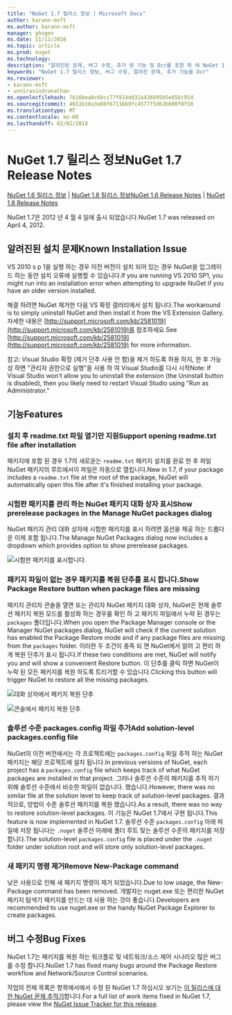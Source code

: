 ```yaml
---
title: "NuGet 1.7 릴리스 정보 | Microsoft Docs"
author: karann-msft
ms.author: karann-msft
manager: ghogen
ms.date: 11/11/2016
ms.topic: article
ms.prod: nuget
ms.technology: 
description: "알려진된 문제, 버그 수정, 추가 된 기능 및 Dcr를 포함 하 여 NuGet 1.7에 대 한 릴리스 정보입니다."
keywords: "NuGet 1.7 릴리스 정보, 버그 수정, 알려진 문제, 추가 기능을 Dcr"
ms.reviewer:
- karann-msft
- unniravindranathan
ms.openlocfilehash: 7b16bea8c6bcc77f814dd32a43b895b5e656c95d
ms.sourcegitcommit: 4651b16a3a08f6711669fc4577f5d63b600f8f58
ms.translationtype: MT
ms.contentlocale: ko-KR
ms.lasthandoff: 02/02/2018
---
```

# <a name="nuget-17-release-notes"></a><span data-ttu-id="70a2f-104">NuGet 1.7 릴리스 정보</span><span class="sxs-lookup"><span data-stu-id="70a2f-104">NuGet 1.7 Release Notes</span></span>

<span data-ttu-id="70a2f-105">[NuGet 1.6 릴리스 정보](../release-notes/nuget-1.6.md) | [NuGet 1.8 릴리스 정보](../release-notes/nuget-1.8.md)</span><span class="sxs-lookup"><span data-stu-id="70a2f-105">[NuGet 1.6 Release Notes](../release-notes/nuget-1.6.md) | [NuGet 1.8 Release Notes](../release-notes/nuget-1.8.md)</span></span>

<span data-ttu-id="70a2f-106">NuGet 1.7은 2012 년 4 월 4 일에 출시 되었습니다.</span><span class="sxs-lookup"><span data-stu-id="70a2f-106">NuGet 1.7 was released on April 4, 2012.</span></span>

## <a name="known-installation-issue"></a><span data-ttu-id="70a2f-107">알려진된 설치 문제</span><span class="sxs-lookup"><span data-stu-id="70a2f-107">Known Installation Issue</span></span>
<span data-ttu-id="70a2f-108">VS 2010 s p 1을 실행 하는 경우 이전 버전이 설치 되어 있는 경우 NuGet을 업그레이드 하는 동안 설치 오류에 실행할 수 있습니다.</span><span class="sxs-lookup"><span data-stu-id="70a2f-108">If you are running VS 2010 SP1, you might run into an installation error when attempting to upgrade NuGet if you have an older version installed.</span></span>

<span data-ttu-id="70a2f-109">해결 하려면 NuGet 제거한 다음 VS 확장 갤러리에서 설치 됩니다.</span><span class="sxs-lookup"><span data-stu-id="70a2f-109">The workaround is to simply uninstall NuGet and then install it from the VS Extension Gallery.</span></span>  <span data-ttu-id="70a2f-110">자세한 내용은 [http://support.microsoft.com/kb/2581019](http://support.microsoft.com/kb/2581019)를 참조하세요.</span><span class="sxs-lookup"><span data-stu-id="70a2f-110">See [http://support.microsoft.com/kb/2581019](http://support.microsoft.com/kb/2581019) for more information.</span></span>

<span data-ttu-id="70a2f-111">참고: Visual Studio 확장 (제거 단추 사용 안 함)을 제거 하도록 허용 하지, 한 후 가능성 하면 "관리자 권한으로 실행"을 사용 하 여 Visual Studio를 다시 시작</span><span class="sxs-lookup"><span data-stu-id="70a2f-111">Note: If Visual Studio won't allow you to uninstall the extension (the Uninstall button is disabled), then you likely need to restart Visual Studio using "Run as Administrator."</span></span>

## <a name="features"></a><span data-ttu-id="70a2f-112">기능</span><span class="sxs-lookup"><span data-stu-id="70a2f-112">Features</span></span>

### <a name="support-opening-readmetxt-file-after-installation"></a><span data-ttu-id="70a2f-113">설치 후 readme.txt 파일 열기만 지원</span><span class="sxs-lookup"><span data-stu-id="70a2f-113">Support opening readme.txt file after installation</span></span>
<span data-ttu-id="70a2f-114">패키지에 포함 된 경우 1.7의 새로운는 `readme.txt` 패키지 설치를 완료 한 후 파일 NuGet 패키지의 루트에서이 파일은 자동으로 열립니다.</span><span class="sxs-lookup"><span data-stu-id="70a2f-114">New in 1.7, if your package includes a `readme.txt` file at the root of the package, NuGet will automatically open this file after it's finished installing your package.</span></span>

### <a name="show-prerelease-packages-in-the-manage-nuget-packages-dialog"></a><span data-ttu-id="70a2f-115">시험판 패키지를 관리 하는 NuGet 패키지 대화 상자 표시</span><span class="sxs-lookup"><span data-stu-id="70a2f-115">Show prerelease packages in the Manage NuGet packages dialog</span></span>
<span data-ttu-id="70a2f-116">NuGet 패키지 관리 대화 상자에 시험판 패키지를 표시 하려면 옵션을 제공 하는 드롭다운 이제 포함 됩니다.</span><span class="sxs-lookup"><span data-stu-id="70a2f-116">The Manage NuGet Packages dialog now includes a dropdown which provides option to show prerelease packages.</span></span>

![시험판 패키지를 표시합니다.](./media/prerelease-dropdown.png)

### <a name="show-package-restore-button-when-package-files-are-missing"></a><span data-ttu-id="70a2f-118">패키지 파일이 없는 경우 패키지를 복원 단추를 표시 합니다.</span><span class="sxs-lookup"><span data-stu-id="70a2f-118">Show Package Restore button when package files are missing</span></span>
<span data-ttu-id="70a2f-119">패키지 관리자 콘솔을 열면 또는 관리자 NuGet 패키지 대화 상자, NuGet은 현재 솔루션 패키지 복원 모드를 활성화 하는 경우를 확인 하 고 패키지 파일에서 누락 된 경우는 `packages` 폴더입니다.</span><span class="sxs-lookup"><span data-stu-id="70a2f-119">When you open the Package Manager console or the Manager NuGet packages dialog, NuGet will check if the current solution has enabled the Package Restore mode and if any package files are missing from the `packages` folder.</span></span> <span data-ttu-id="70a2f-120">이러한 두 조건이 충족 되 면 NuGet에서 알려 고 편리 하 게 복원 단추가 표시 됩니다.</span><span class="sxs-lookup"><span data-stu-id="70a2f-120">If these two conditions are met, NuGet will notify you and will show a convenient Restore button.</span></span> <span data-ttu-id="70a2f-121">이 단추를 클릭 하면 NuGet이 누락 된 모든 패키지를 복원 하도록 트리거할 수 있습니다.</span><span class="sxs-lookup"><span data-stu-id="70a2f-121">Clicking this button will trigger NuGet to restore all the missing packages.</span></span>

![대화 상자에서 패키지 복원 단추](./media/packagerestore-dialog.png)

![콘솔에서 패키지 복원 단추](./media/packagerestore-console.png)

### <a name="add-solution-level-packagesconfig-file"></a><span data-ttu-id="70a2f-124">솔루션 수준 packages.config 파일 추가</span><span class="sxs-lookup"><span data-stu-id="70a2f-124">Add solution-level packages.config file</span></span>
<span data-ttu-id="70a2f-125">NuGet의 이전 버전에서는 각 프로젝트에는 `packages.config` 파일 추적 하는 NuGet 패키지는 해당 프로젝트에 설치 됩니다.</span><span class="sxs-lookup"><span data-stu-id="70a2f-125">In previous versions of NuGet, each project has a `packages.config` file which keeps track of what NuGet packages are installed in that project.</span></span> <span data-ttu-id="70a2f-126">그러나 솔루션 수준의 패키지를 추적 하기 위해 솔루션 수준에서 비슷한 파일이 없습니다. 했습니다.</span><span class="sxs-lookup"><span data-stu-id="70a2f-126">However, there was no similar file at the solution level to keep track of solution-level packages.</span></span> <span data-ttu-id="70a2f-127">결과적으로, 방법이 수준 솔루션 패키지를 복원 했습니다.</span><span class="sxs-lookup"><span data-stu-id="70a2f-127">As a result, there was no way to restore solution-level packages.</span></span>
<span data-ttu-id="70a2f-128">이 기능은 NuGet 1.7에서 구현 됩니다.</span><span class="sxs-lookup"><span data-stu-id="70a2f-128">This feature is now implemented in NuGet 1.7.</span></span> <span data-ttu-id="70a2f-129">솔루션 수준 `packages.config` 아래 파일에 저장 됩니다는 `.nuget` 솔루션 아래에 폴더 루트 및는 솔루션 수준의 패키지를 저장 합니다.</span><span class="sxs-lookup"><span data-stu-id="70a2f-129">The solution-level `packages.config` file is placed under the `.nuget` folder under solution root and will store only solution-level packages.</span></span>

### <a name="remove-new-package-command"></a><span data-ttu-id="70a2f-130">새 패키지 명령 제거</span><span class="sxs-lookup"><span data-stu-id="70a2f-130">Remove New-Package command</span></span>
<span data-ttu-id="70a2f-131">낮은 사용으로 인해 새 패키지 명령이 제거 되었습니다.</span><span class="sxs-lookup"><span data-stu-id="70a2f-131">Due to low usage, the New-Package command has been removed.</span></span> <span data-ttu-id="70a2f-132">개발자는 nuget.exe 또는 편리한 NuGet 패키지 탐색기 패키지를 만드는 데 사용 하는 것이 좋습니다.</span><span class="sxs-lookup"><span data-stu-id="70a2f-132">Developers are recommended to use nuget.exe or the handy NuGet Package Explorer to create packages.</span></span>

## <a name="bug-fixes"></a><span data-ttu-id="70a2f-133">버그 수정</span><span class="sxs-lookup"><span data-stu-id="70a2f-133">Bug Fixes</span></span>
<span data-ttu-id="70a2f-134">NuGet 1.7는 패키지를 복원 하는 워크플로 및 네트워크/소스 제어 시나리오 많은 버그를 수정 합니다.</span><span class="sxs-lookup"><span data-stu-id="70a2f-134">NuGet 1.7 has fixed many bugs around the Package Restore workflow and Network/Source Control scenarios.</span></span>

<span data-ttu-id="70a2f-135">작업의 전체 목록은 항목에서에서 수정 된 NuGet 1.7 하십시오 보기는 [이 릴리스에 대 한 NuGet 문제 추적기](http://nuget.codeplex.com/workitem/list/advanced?keyword=&status=Closed&type=All&priority=All&release=NuGet%201.7&assignedTo=All&component=All&sortField=Votes&sortDirection=Descending&page=0)합니다.</span><span class="sxs-lookup"><span data-stu-id="70a2f-135">For a full list of work items fixed in NuGet 1.7, please view the [NuGet Issue Tracker for this release](http://nuget.codeplex.com/workitem/list/advanced?keyword=&status=Closed&type=All&priority=All&release=NuGet%201.7&assignedTo=All&component=All&sortField=Votes&sortDirection=Descending&page=0).</span></span>
